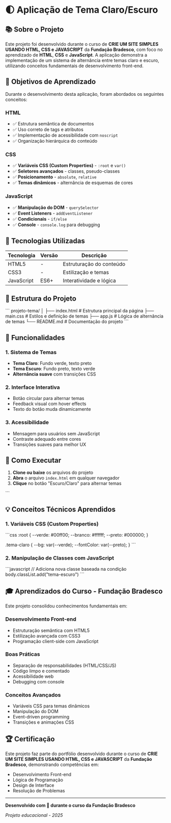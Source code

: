 # 🌓 Aplicação de Tema Claro/Escuro

## 📚 Sobre o Projeto

Este projeto foi desenvolvido durante o curso de **CRIE UM SITE SIMPLES USANDO HTML, CSS e JAVASCRIPT** da **Fundação Bradesco**, com foco no aprendizado de **HTML**, **CSS** e **JavaScript**. A aplicação demonstra a implementação de um sistema de alternância entre temas claro e escuro, utilizando conceitos fundamentais de desenvolvimento front-end.

## 🎯 Objetivos de Aprendizado

Durante o desenvolvimento desta aplicação, foram abordados os seguintes conceitos:

### HTML
- ✅ Estrutura semântica de documentos
- ✅ Uso correto de tags e atributos
- ✅ Implementação de acessibilidade com `noscript`
- ✅ Organização hierárquica do conteúdo

### CSS
- ✅ **Variáveis CSS (Custom Properties)** - `:root` e `var()`
- ✅ **Seletores avançados** - classes, pseudo-classes
- ✅ **Posicionamento** - `absolute`, `relative`
- ✅ **Temas dinâmicos** - alternância de esquemas de cores

### JavaScript
- ✅ **Manipulação do DOM** - `querySelector`
- ✅ **Event Listeners** - `addEventListener`
- ✅ **Condicionais** - `if/else`
- ✅ **Console** - `console.log` para debugging

## 🚀 Tecnologias Utilizadas

| Tecnologia | Versão | Descrição |
|------------|--------|-----------|
| HTML5 | - | Estruturação do conteúdo |
| CSS3 | - | Estilização e temas |
| JavaScript | ES6+ | Interatividade e lógica |

## 📁 Estrutura do Projeto

\`\`\`
projeto-tema/
│
├── index.html          # Estrutura principal da página
├── main.css           # Estilos e definição de temas
├── app.js             # Lógica de alternância de temas
└── README.md          # Documentação do projeto
\`\`\`

## 🎨 Funcionalidades

### 1. **Sistema de Temas**
- **Tema Claro**: Fundo verde, texto preto
- **Tema Escuro**: Fundo preto, texto verde
- **Alternância suave** com transições CSS

### 2. **Interface Interativa**
- Botão circular para alternar temas
- Feedback visual com hover effects
- Texto do botão muda dinamicamente

### 3. **Acessibilidade**
- Mensagem para usuários sem JavaScript
- Contraste adequado entre cores
- Transições suaves para melhor UX

## 🔧 Como Executar

1. **Clone ou baixe** os arquivos do projeto
2. **Abra** o arquivo `index.html` em qualquer navegador
3. **Clique** no botão "Escuro/Claro" para alternar temas

\`\`\`

## 💡 Conceitos Técnicos Aprendidos

### 1. **Variáveis CSS (Custom Properties)**
\`\`\`css
:root {
  --verde: #00ff00;
  --branco: #ffffff;
  --preto: #000000;
}

.tema-claro {
  --bg: var(--verde);
  --fontColor: var(--preto);
}
\`\`\`

### 2. **Manipulação de Classes com JavaScript**
\`\`\`javascript
// Adiciona nova classe baseada na condição
body.classList.add("tema-escuro")
\`\`\`

## 🎓 Aprendizados do Curso - Fundação Bradesco

Este projeto consolidou conhecimentos fundamentais em:

### **Desenvolvimento Front-end**
- Estruturação semântica com HTML5
- Estilização avançada com CSS3
- Programação client-side com JavaScript

### **Boas Práticas**
- Separação de responsabilidades (HTML/CSS/JS)
- Código limpo e comentado
- Acessibilidade web
- Debugging com console

### **Conceitos Avançados**
- Variáveis CSS para temas dinâmicos
- Manipulação do DOM
- Event-driven programming
- Transições e animações CSS

## 🏆 Certificação

Este projeto faz parte do portfólio desenvolvido durante o curso de **CRIE UM SITE SIMPLES USANDO HTML, CSS e JAVASCRIPT** da **Fundação Bradesco**, demonstrando competências em:

- Desenvolvimento Front-end
- Lógica de Programação
- Design de Interface
- Resolução de Problemas

---

**Desenvolvido com 💚 durante o curso da Fundação Bradesco**

*Projeto educacional - 2025*
